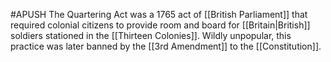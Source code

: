 #APUSH 
The Quartering Act was a 1765 act of [[British Parliament]] that required colonial citizens to provide room and board for [[Britain|British]] soldiers stationed in the [[Thirteen Colonies]]. Wildly unpopular, this practice was later banned by the [[3rd Amendment]] to the [[Constitution]].